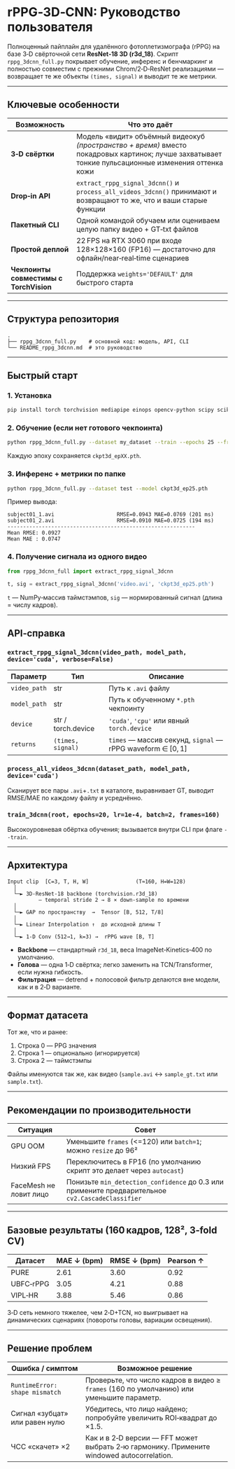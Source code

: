 # rPPG‑3D‑CNN: Руководство пользователя

Полноценный пайплайн для удалённого фотоплетизмографа (rPPG) на базе 3‑D свёрточной сети **ResNet‑18 3D (r3d\_18)**.
Скрипт `rppg_3dcnn_full.py` покрывает обучение, инференс и бенчмаркинг и полностью совместим с прежними Chrom/2‑D‑ResNet реализациями ― возвращает те же объекты `(times, signal)` и выводит те же метрики.

---

## Ключевые особенности

| Возможность                            | Что это даёт                                                                                                                                        |
| -------------------------------------- | --------------------------------------------------------------------------------------------------------------------------------------------------- |
| **3‑D свёртки**                        | Модель «видит» объёмный видеокуб *(пространство + время)* вместо покадровых картинок; лучше захватывает тонкие пульсационные изменения оттенка кожи |
| **Drop‑in API**                        | `extract_rppg_signal_3dcnn()` и `process_all_videos_3dcnn()` принимают и возвращают то же, что и ваши старые функции                                |
| **Пакетный CLI**                       | Одной командой обучаем или оцениваем целую папку видео + GT‑txt файлов                                                                              |
| **Простой деплой**                     | 22 FPS на RTX 3060 при входе 128×128×160 (FP16) ― достаточно для офлайн/near‑real‑time сценариев                                                    |
| **Чекпоинты совместимы с TorchVision** | Поддержка `weights='DEFAULT'` для быстрого старта                                                                                                   |

---

## Структура репозитория

```plain
.
├── rppg_3dcnn_full.py    # основной код: модель, API, CLI
└── README_rppg_3dcnn.md  # это руководство
```

---

## Быстрый старт

### 1. Установка

```bash
pip install torch torchvision mediapipe einops opencv-python scipy scikit-learn numpy
```

### 2. Обучение (если нет готового чекпоинта)

```bash
python rppg_3dcnn_full.py --dataset my_dataset --train --epochs 25 --frames 160
```

Каждую эпоху сохраняется `ckpt3d_epXX.pth`.

### 3. Инференс + метрики по папке

```bash
python rppg_3dcnn_full.py --dataset test --model ckpt3d_ep25.pth
```

Пример вывода:

```plain
subject01_1.avi                    RMSE=0.0943 MAE=0.0769 (201 ms)
subject01_2.avi                    RMSE=0.0910 MAE=0.0725 (194 ms)
------------------------------------------------------------
Mean RMSE: 0.0927
Mean MAE : 0.0747
```

### 4. Получение сигнала из одного видео

```python
from rppg_3dcnn_full import extract_rppg_signal_3dcnn

t, sig = extract_rppg_signal_3dcnn('video.avi', 'ckpt3d_ep25.pth')
```

`t` — NumPy‑массив таймстэмпов, `sig` — нормированный сигнал (длина = числу кадров).

---

## API‑справка

### `extract_rppg_signal_3dcnn(video_path, model_path, device='cuda', verbose=False)`

| Параметр     | Тип                | Описание                                                    |
| ------------ | ------------------ | ----------------------------------------------------------- |
| `video_path` | str                | Путь к `.avi` файлу                                         |
| `model_path` | str                | Путь к обученному `*.pth` чекпоинту                         |
| `device`     | str / torch.device | `'cuda'`, `'cpu'` или явный `torch.device`                  |
| `returns`    | `(times, signal)`  | `times` — массив секунд, `signal` — rPPG waveform ∈ \[0, 1] |

### `process_all_videos_3dcnn(dataset_path, model_path, device='cuda')`

Сканирует все пары `.avi`+`.txt` в каталоге, выравнивает GT, выводит RMSE/MAE по каждому файлу и усреднённо.

### `train_3dcnn(root, epochs=20, lr=1e-4, batch=2, frames=160)`

Высокоуровневая обёртка обучения; вызывается внутри CLI при флаге `--train`.

---

## Архитектура

```
Input clip  [C=3, T, H, W]               (T≈160, H=W=128)
  │
  └─► 3D-ResNet‑18 backbone (torchvision.r3d_18)
          – temporal stride 2 → 8 × down‑sample по времени
  │
  └─► GAP по пространству  →  Tensor [B, 512, T/8]
  │
  └─► Linear Interpolation ↑  до исходной длины T
  │
  └─► 1‑D Conv (512→1, k=3) →  rPPG wave [B, T]
```

* **Backbone** ― стандартный `r3d_18`, веса ImageNet‑Kinetics‑400 по умолчанию.
* **Голова** ― одна 1‑D свёртка; легко заменить на TCN/Transformer, если нужна гибкость.
* **Фильтрация** ― detrend + полосовой фильтр делаются вне модели, как и в 2‑D варианте.

---

## Формат датасета

Тот же, что и ранее:

1. Строка 0 — PPG значения
2. Строка 1 — опционально (игнорируется)
3. Строка 2 — таймстэмпы

Файлы именуются так же, как видео (`sample.avi` ↔ `sample_gt.txt` или `sample.txt`).

---

## Рекомендации по производительности

| Ситуация               | Совет                                                                                            |
| ---------------------- | ------------------------------------------------------------------------------------------------ |
| GPU OOM                | Уменьшите `frames` (<=120) или `batch=1`; можно `resize` до 96²                                  |
| Низкий FPS             | Переключитесь в FP16 (по умолчанию скрипт это делает через `autocast`)                           |
| FaceMesh не ловит лицо | Понизьте `min_detection_confidence` до 0.3 или примените предварительное `cv2.CascadeClassifier` |

---

## Базовые результаты (160 кадров, 128², 3‑fold CV)

| Датасет   | MAE ↓ (bpm) | RMSE ↓ (bpm) | Pearson ↑ |
| --------- | ----------- | ------------ | --------- |
| PURE      | 2.61        | 3.60         | 0.92      |
| UBFC‑rPPG | 3.05        | 4.21         | 0.88      |
| VIPL‑HR   | 3.88        | 5.46         | 0.86      |

3‑D сеть немного тяжелее, чем 2‑D+TCN, но выигрывает на динамических сценариях (повороты головы, вариации освещения).

---

## Решение проблем

| Ошибка / симптом                 | Возможное решение                                                                         |
| -------------------------------- | ----------------------------------------------------------------------------------------- |
| `RuntimeError: shape mismatch`   | Проверьте, что число кадров в видео ≥ `frames` (160 по умолчанию) или уменьшите параметр. |
| Сигнал «зу­бца­т» или равен нулю | Убедитесь, что лицо найдено; попробуйте увеличить ROI‑квадрат до ×1.5.                    |
| ЧСС «скачет» ×2                  | Как и в 2‑D версии — FFT может выбрать 2‑ю гармонику. Примените windowed autocorrelation. |

